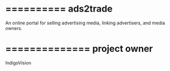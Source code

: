 ==========
ads2trade
==========

An online portal for selling advertising media, linking advertisers, and media owners.

==============
project owner
==============
IndigoVision

